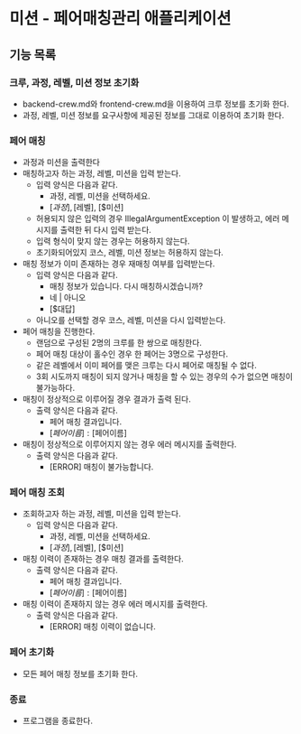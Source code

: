 # 미션 - 페어매칭관리 애플리케이션

## 기능 목록

### 크루, 과정, 레벨, 미션 정보 초기화

- backend-crew.md와 frontend-crew.md을 이용하여 크루 정보를 초기화 한다.
- 과정, 레벨, 미션 정보를 요구사항에 제공된 정보를 그대로 이용하여 초기화 한다.

### 페어 매칭

- 과정과 미션을 출력한다
- 매칭하고자 하는 과정, 레벨, 미션을 입력 받는다.
    * 입력 양식은 다음과 같다.
        * 과정, 레벨, 미션을 선택하세요.
        * [$과정], [$레벨], [$미션]
    * 허용되지 않은 입력의 경우 IllegalArgumentException 이 발생하고, 에러 메시지를 출력한 뒤 다시 입력 받는다.
    * 입력 형식이 맞지 않는 경우는 허용하지 않는다.
    * 초기화되어있지 코스, 레벨, 미션 정보는 허용하지 않는다.
- 매칭 정보가 이미 존재하는 경우 재매칭 여부를 입력받는다.
    * 입력 양식은 다음과 같다.
        * 매칭 정보가 있습니다. 다시 매칭하시겠습니까?
        * 네 | 아니오
        * [$대답]
    * 아니오를 선택할 경우 코스, 레벨, 미션을 다시 입력받는다.
- 페어 매칭을 진행한다.
    * 랜덤으로 구성된 2명의 크루를 한 쌍으로 매칭한다.
    * 페어 매칭 대상이 홀수인 경우 한 페어는 3명으로 구성한다.
    * 같은 레벨에서 이미 페어를 맺은 크루는 다시 페어로 매칭될 수 없다.
    * 3회 시도까지 매칭이 되지 않거나 매칭을 할 수 있는 경우의 수가 없으면 매칭이 불가능하다.
- 매칭이 정상적으로 이루어질 경우 결과가 출력 된다.
    * 출력 양식은 다음과 같다.
        * 페어 매칭 결과입니다.
        * [$페어이름] : [$페어이름]
- 매칭이 정상적으로 이루어지지 않는 경우 에러 메시지를 출력한다.
    * 출력 양식은 다음과 같다.
        * [ERROR] 매칭이 불가능합니다.

### 페어 매칭 조회

- 조회하고자 하는 과정, 레벨, 미션을 입력 받는다.
    * 입력 양식은 다음과 같다.
        * 과정, 레벨, 미션을 선택하세요.
        * [$과정], [$레벨], [$미션]
- 매칭 이력이 존재하는 경우 매칭 결과를 출력한다.
    * 출력 양식은 다음과 같다.
        * 페어 매칭 결과입니다.
        * [$페어이름] : [$페어이름]
- 매칭 이력이 존재하지 않는 경우 에러 메시지를 출력한다.
    * 출력 양식은 다음과 같다.
        * [ERROR] 매칭 이력이 없습니다.

### 페어 초기화

- 모든 페어 매칭 정보를 초기화 한다.

### 종료

- 프로그램을 종료한다.